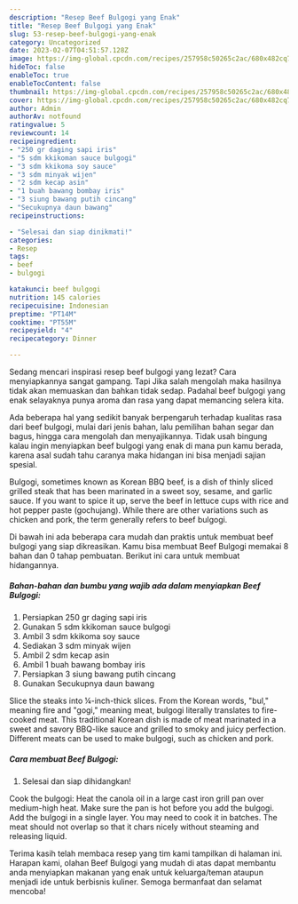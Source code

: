 ```yaml
---
description: "Resep Beef Bulgogi yang Enak"
title: "Resep Beef Bulgogi yang Enak"
slug: 53-resep-beef-bulgogi-yang-enak
category: Uncategorized
date: 2023-02-07T04:51:57.128Z
image: https://img-global.cpcdn.com/recipes/257958c50265c2ac/680x482cq70/beef-bulgogi-foto-resep-utama.jpg
hideToc: false
enableToc: true
enableTocContent: false
thumbnail: https://img-global.cpcdn.com/recipes/257958c50265c2ac/680x482cq70/beef-bulgogi-foto-resep-utama.jpg
cover: https://img-global.cpcdn.com/recipes/257958c50265c2ac/680x482cq70/beef-bulgogi-foto-resep-utama.jpg
author: Admin
authorAv: notfound
ratingvalue: 5
reviewcount: 14
recipeingredient:
- "250 gr daging sapi iris"
- "5 sdm kkikoman sauce bulgogi"
- "3 sdm kkikoma soy sauce"
- "3 sdm minyak wijen"
- "2 sdm kecap asin"
- "1 buah bawang bombay iris"
- "3 siung bawang putih cincang"
- "Secukupnya daun bawang"
recipeinstructions:

- "Selesai dan siap dinikmati!"
categories:
- Resep
tags:
- beef
- bulgogi

katakunci: beef bulgogi 
nutrition: 145 calories
recipecuisine: Indonesian
preptime: "PT14M"
cooktime: "PT55M"
recipeyield: "4"
recipecategory: Dinner

---
```



Sedang mencari inspirasi resep beef bulgogi yang lezat? Cara menyiapkannya sangat gampang. Tapi Jika salah mengolah maka hasilnya tidak akan memuaskan dan bahkan tidak sedap. Padahal beef bulgogi yang enak selayaknya punya aroma dan rasa yang dapat memancing selera kita.


Ada beberapa hal yang sedikit banyak berpengaruh terhadap kualitas rasa dari beef bulgogi, mulai dari jenis bahan, lalu pemilihan bahan segar dan bagus, hingga cara mengolah dan menyajikannya. Tidak usah bingung kalau ingin menyiapkan beef bulgogi yang enak di mana pun kamu berada, karena asal sudah tahu caranya maka hidangan ini bisa menjadi sajian spesial.

Bulgogi, sometimes known as Korean BBQ beef, is a dish of thinly sliced grilled steak that has been marinated in a sweet soy, sesame, and garlic sauce. If you want to spice it up, serve the beef in lettuce cups with rice and hot pepper paste (gochujang). While there are other variations such as chicken and pork, the term generally refers to beef bulgogi.


Di bawah ini ada beberapa cara mudah dan praktis untuk membuat beef bulgogi yang siap dikreasikan. Kamu bisa membuat Beef Bulgogi memakai 8 bahan dan 0 tahap pembuatan. Berikut ini cara untuk membuat hidangannya.

<!--inarticleads1-->

##### Bahan-bahan dan bumbu yang wajib ada dalam menyiapkan Beef Bulgogi:

1. Persiapkan 250 gr daging sapi iris
1. Gunakan 5 sdm kkikoman sauce bulgogi
1. Ambil 3 sdm kkikoma soy sauce
1. Sediakan 3 sdm minyak wijen
1. Ambil 2 sdm kecap asin
1. Ambil 1 buah bawang bombay iris
1. Persiapkan 3 siung bawang putih cincang
1. Gunakan Secukupnya daun bawang


Slice the steaks into ¼-inch-thick slices. From the Korean words, &#34;bul,&#34; meaning fire and &#34;gogi,&#34; meaning meat, bulgogi literally translates to fire-cooked meat. This traditional Korean dish is made of meat marinated in a sweet and savory BBQ-like sauce and grilled to smoky and juicy perfection. Different meats can be used to make bulgogi, such as chicken and pork. 

<!--inarticleads2-->

##### Cara membuat Beef Bulgogi:


1. Selesai dan siap dihidangkan!

Cook the bulgogi: Heat the canola oil in a large cast iron grill pan over medium-high heat. Make sure the pan is hot before you add the bulgogi. Add the bulgogi in a single layer. You may need to cook it in batches. The meat should not overlap so that it chars nicely without steaming and releasing liquid. 

Terima kasih telah membaca resep yang tim kami tampilkan di halaman ini. Harapan kami, olahan Beef Bulgogi yang mudah di atas dapat membantu anda menyiapkan makanan yang enak untuk keluarga/teman ataupun menjadi ide untuk berbisnis kuliner. Semoga bermanfaat dan selamat mencoba!
